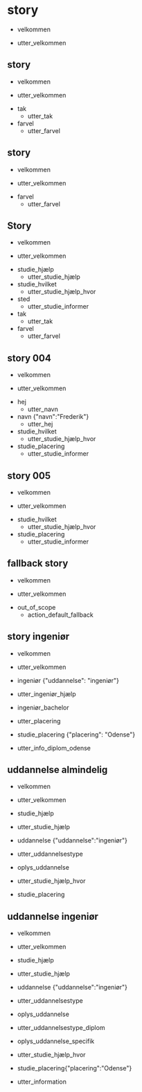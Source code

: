 # story
* velkommen
- utter_velkommen

## story
* velkommen
- utter_velkommen
* tak
  - utter_tak
* farvel
  - utter_farvel

## story 
* velkommen
- utter_velkommen
* farvel
  - utter_farvel

<!--- Der skal defineres et default fallback svar til uforståede sætninger   -->
 
## Story 
* velkommen
- utter_velkommen
* studie_hjælp
  - utter_studie_hjælp
* studie_hvilket
  - utter_studie_hjælp_hvor
* sted
  - utter_studie_informer
* tak
  - utter_tak
* farvel
  - utter_farvel

## story 004
* velkommen
- utter_velkommen
* hej
  - utter_navn
* navn {"navn":"Frederik"}
  - utter_hej
* studie_hvilket
  - utter_studie_hjælp_hvor
* studie_placering
  - utter_studie_informer

## story 005
* velkommen
- utter_velkommen
* studie_hvilket
  - utter_studie_hjælp_hvor
* studie_placering
  - utter_studie_informer

## fallback story
* velkommen
- utter_velkommen
* out_of_scope
  - action_default_fallback

## story ingeniør 
* velkommen
- utter_velkommen
* ingeniør {"uddannelse": "ingeniør"}
- utter_ingeniør_hjælp
* ingeniør_bachelor
- utter_placering
* studie_placering {"placering": "Odense"}
- utter_info_diplom_odense

## uddannelse almindelig
* velkommen
- utter_velkommen
* studie_hjælp
- utter_studie_hjælp
* uddannelse {"uddannelse":"ingeniør"}
- utter_uddannelsestype
* oplys_uddannelse
- utter_studie_hjælp_hvor
* studie_placering

## uddannelse ingeniør 
* velkommen
- utter_velkommen
* studie_hjælp
- utter_studie_hjælp
* uddannelse {"uddannelse":"ingeniør"}
- utter_uddannelsestype
* oplys_uddannelse
- utter_uddannelsestype_diplom
* oplys_uddannelse_specifik
- utter_studie_hjælp_hvor
* studie_placering{"placering":"Odense"}
- utter_information